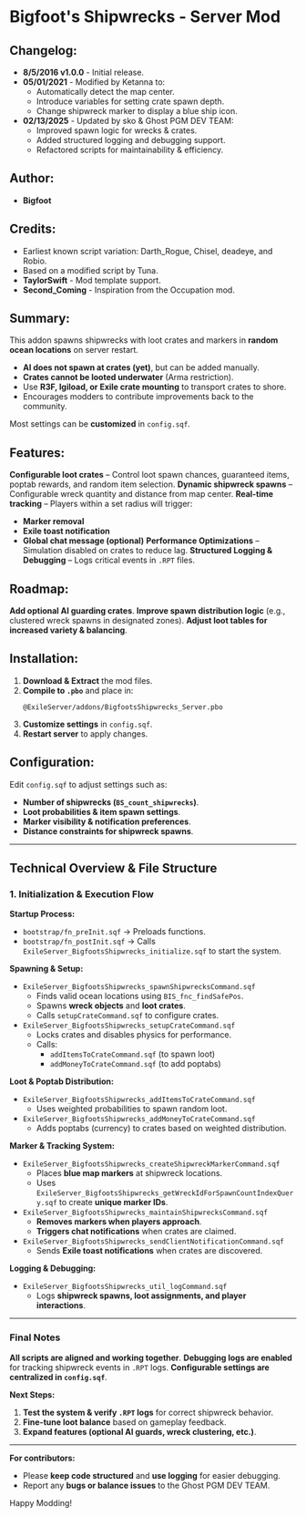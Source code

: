 # Bigfoot's Shipwrecks - Server Mod

## Changelog:
- **8/5/2016 v1.0.0** - Initial release.
- **05/01/2021** - Modified by Ketanna to:
  - Automatically detect the map center.
  - Introduce variables for setting crate spawn depth.
  - Change shipwreck marker to display a blue ship icon.
- **02/13/2025** - Updated by sko & Ghost PGM DEV TEAM:
  - Improved spawn logic for wrecks & crates.
  - Added structured logging and debugging support.
  - Refactored scripts for maintainability & efficiency.

## Author:
- **Bigfoot**

## Credits:
- Earliest known script variation: Darth_Rogue, Chisel, deadeye, and Robio.
- Based on a modified script by Tuna.
- **TaylorSwift** - Mod template support.
- **Second_Coming** - Inspiration from the Occupation mod.

## Summary:
This addon spawns shipwrecks with loot crates and markers in **random ocean locations** on server restart.

- **AI does not spawn at crates (yet)**, but can be added manually.
- **Crates cannot be looted underwater** (Arma restriction).
- Use **R3F, Igiload, or Exile crate mounting** to transport crates to shore.
- Encourages modders to contribute improvements back to the community.

Most settings can be **customized** in `config.sqf`.

## Features:
**Configurable loot crates** – Control loot spawn chances, guaranteed items, poptab rewards, and random item selection.
**Dynamic shipwreck spawns** – Configurable wreck quantity and distance from map center.
**Real-time tracking** – Players within a set radius will trigger:
   - **Marker removal**
   - **Exile toast notification**
   - **Global chat message (optional)**
**Performance Optimizations** – Simulation disabled on crates to reduce lag.
**Structured Logging & Debugging** – Logs critical events in `.RPT` files.

## Roadmap:
**Add optional AI guarding crates**.
**Improve spawn distribution logic** (e.g., clustered wreck spawns in designated zones).
**Adjust loot tables for increased variety & balancing**.

## Installation:
1. **Download & Extract** the mod files.
2. **Compile to `.pbo`** and place in:
   ```
   @ExileServer/addons/BigfootsShipwrecks_Server.pbo
   ```
3. **Customize settings** in `config.sqf`.
4. **Restart server** to apply changes.

## Configuration:
Edit `config.sqf` to adjust settings such as:
- **Number of shipwrecks (`BS_count_shipwrecks`)**.
- **Loot probabilities & item spawn settings**.
- **Marker visibility & notification preferences**.
- **Distance constraints for shipwreck spawns**.

---
## **Technical Overview & File Structure**
### **1. Initialization & Execution Flow**
**Startup Process:**
- `bootstrap/fn_preInit.sqf` → Preloads functions.
- `bootstrap/fn_postInit.sqf` → Calls `ExileServer_BigfootsShipwrecks_initialize.sqf` to start the system.

**Spawning & Setup:**
- `ExileServer_BigfootsShipwrecks_spawnShipwrecksCommand.sqf`
  - Finds valid ocean locations using `BIS_fnc_findSafePos`.
  - Spawns **wreck objects** and **loot crates**.
  - Calls `setupCrateCommand.sqf` to configure crates.
- `ExileServer_BigfootsShipwrecks_setupCrateCommand.sqf`
  - Locks crates and disables physics for performance.
  - Calls:
    - `addItemsToCrateCommand.sqf` (to spawn loot)
    - `addMoneyToCrateCommand.sqf` (to add poptabs)

**Loot & Poptab Distribution:**
- `ExileServer_BigfootsShipwrecks_addItemsToCrateCommand.sqf`
  - Uses weighted probabilities to spawn random loot.
- `ExileServer_BigfootsShipwrecks_addMoneyToCrateCommand.sqf`
  - Adds poptabs (currency) to crates based on weighted distribution.

**Marker & Tracking System:**
- `ExileServer_BigfootsShipwrecks_createShipwreckMarkerCommand.sqf`
  - Places **blue map markers** at shipwreck locations.
  - Uses `ExileServer_BigfootsShipwrecks_getWreckIdForSpawnCountIndexQuery.sqf` to create **unique marker IDs**.
- `ExileServer_BigfootsShipwrecks_maintainShipwrecksCommand.sqf`
  - **Removes markers when players approach**.
  - **Triggers chat notifications** when crates are claimed.
- `ExileServer_BigfootsShipwrecks_sendClientNotificationCommand.sqf`
  - Sends **Exile toast notifications** when crates are discovered.

**Logging & Debugging:**
- `ExileServer_BigfootsShipwrecks_util_logCommand.sqf`
  - Logs **shipwreck spawns, loot assignments, and player interactions**.

---
### **Final Notes**
**All scripts are aligned and working together**.
**Debugging logs are enabled** for tracking shipwreck events in `.RPT` logs.
**Configurable settings are centralized in `config.sqf`**.

**Next Steps:**
1. **Test the system & verify `.RPT` logs** for correct shipwreck behavior.
2. **Fine-tune loot balance** based on gameplay feedback.
3. **Expand features (optional AI guards, wreck clustering, etc.)**.

---
**For contributors:**
- Please **keep code structured** and **use logging** for easier debugging.
- Report any **bugs or balance issues** to the Ghost PGM DEV TEAM.

Happy Modding!

